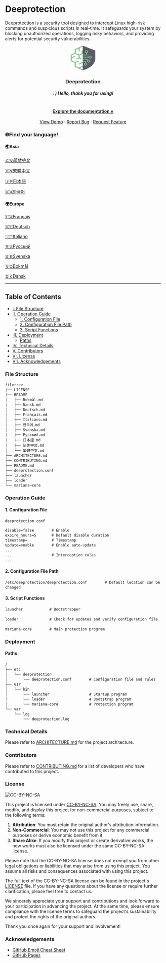# Deeprotection

Deeprotection is a security tool designed to intercept Linux high-risk commands and suspicious scripts in real-time. It safeguards your system by blocking unauthorized operations, logging risky behaviors, and providing alerts for potential security vulnerabilities.

<p align="center">
  <a href="https://github.com/Geekstrange/Deeprotection">
    <img src="images/logo.svg" alt="Logo" width="80" height="80">
  </a>
  <h3 align="center">Deeprotection</h3>
  <h5 align="center">: ) Hello, thank you for using!</h5>
  <p align="center">
    <br />
    <a href="https://github.com/Geekstrange/Deeprotection"><strong>Explore the documentation »</strong></a>
    <br />
    <br />
    <a href="https://github.com/Geekstrange/Deeprotection">View Demo</a>
    ·
    <a href="https://github.com/Geekstrange/Deeprotection/issues">Report Bug</a>
    ·
    <a href="https://github.com/Geekstrange/Deeprotection/issues">Request Feature</a>
  </p>

### 🌐Find your language!

#### 🌏Asia

[*🇨🇳简体中文*](https://github.com/Geekstrange/Deeprotection/blob/main/README/简体中文.md)

[🇨🇳繁體中文](https://github.com/Geekstrange/Deeprotection/blob/main/README/繁體中文.md)

[🇯🇵日本語](https://github.com/Geekstrange/Deeprotection/blob/main/README/日本語.md)

[🇰🇷한국어](https://github.com/Geekstrange/Deeprotection/blob/main/README/한국어.md)

#### 🌍Europe

[🇫🇷Français](https://github.com/Geekstrange/Deeprotection/blob/main/README/Français.md)

[🇩🇪Deutsch](https://github.com/Geekstrange/Deeprotection/blob/main/README/Deutsch.sh)

[🇮🇹Italiano](https://github.com/Geekstrange/Deeprotection/blob/main/README/Italiano.md)

[🇷🇺Русский](https://github.com/Geekstrange/Deeprotection/blob/main/README/Русский.md)

[🇸🇪Svenska](https://github.com/Geekstrange/Deeprotection/blob/main/README/Svenska.md)

[🇳🇴Bokmål](https://github.com/Geekstrange/Deeprotection/blob/main/README/Bokmål.md)

[🇩🇰Dansk](https://github.com/Geekstrange/Deeprotection/blob/main/README/Dansk.md)

---

## Table of Contents

- [I. File Structure](#file-structure)
- [II. Operation Guide](#operation-guide)
  - [1. Configuration File](#1-configuration-file)
  - [2. Configuration File Path](#2-configuration-file-path)
  - [3. Script Functions](#3-script-functions)
- [III. Deployment](#deployment)
  - [Paths](#paths)
- [IV. Technical Details](#technical-details)
- [V. Contributors](#contributors)
- [VI. License](#license)
- [VII. Acknowledgements](#acknowledgements)

### File Structure
```
filetree 
├── LICENSE
├── README
│   ├── Bokmål.md
│   ├── Dansk.md
│   ├── Deutsch.md
│   ├── Français.md
│   ├── Italiano.md
│   ├── 한국어.md
│   ├── Svenska.md
│   ├── Русский.md
│   ├── 日本語.md
│   ├── 简体中文.md
│   └── 繁體中文.md
├── ARCHITECTURE.md
├── CONTRIBUTING.md
├── README.md
├── deeprotection.conf
├── launcher
├── loader
└── mariana─core
```

### Operation Guide

#### 1. Configuration File

`deeprotection.conf`

```
disable=false        # Enable
expire_hours=5       # Default disable duration
timestamp=           # Timestamp
update=enable        # Enable auto-update
...
...                  # Interception rules
...
```

#### 2. Configuration File Path

```
/etc/deeprotection/deeprotection.conf        # Default location can be changed
```

#### 3. Script Functions

```
launcher            # Bootstrapper

loader              # Check for updates and verify configuration file

mariana─core        # Main protection program
```

### Deployment

#### Paths

```
/
├── etc
│   └── deeprotection
│       └── deeprotection.conf        # Configuration file and rules
├── usr
│   └── bin 
│       ├── launcher                  # Startup program
│       ├── loader                    # Bootstrap program
│       └── mariana─core              # Protection program
└── var
    └── log
        └── deeprotection.log
```

### Technical Details

Please refer to [ARCHITECTURE.md](https://github.com/Geekstrange/Deeprotection/ARCHITECTURE.md) for the project architecture.

### Contributors

Please refer to [CONTRIBUTING.md](https://github.com/Geekstrange/Deeprotection/CONTRIBUTING.md) for a list of developers who have contributed to this project.

### License

![CC-BY-NC-SA](https://mirrors.creativecommons.org/presskit/buttons/88x31/svg/by-nc-sa.svg)

This project is licensed under [CC-BY-NC-SA](https://creativecommons.org/licenses/by-nc-sa/4.0/). You may freely use, share, modify, and display this project for non-commercial purposes, subject to the following terms:

1. **Attribution**: You must retain the original author's attribution information.
2. **Non-Commercial**: You may not use this project for any commercial purposes or derive economic benefit from it.
3. **Share Alike**: If you modify this project or create derivative works, the new works must also be licensed under the same CC-BY-NC-SA license.

Please note that the CC-BY-NC-SA license does not exempt you from other legal obligations or liabilities that may arise from using this project. You assume all risks and consequences associated with using this project.

The full text of the CC-BY-NC-SA license can be found in the project's [LICENSE](https://github.com/Geekstrange/Deeprotection/LICENSE) file. If you have any questions about the license or require further clarification, please feel free to contact us.

We sincerely appreciate your support and contributions and look forward to your participation in advancing the project. At the same time, please ensure compliance with the license terms to safeguard the project's sustainability and protect the rights of the original authors.

Thank you once again for your support and involvement!

### Acknowledgements

- [GitHub Emoji Cheat Sheet](https://www.webpagefx.com/tools/emoji─cheat─sheet)
- [GitHub Pages](https://pages.github.com)
